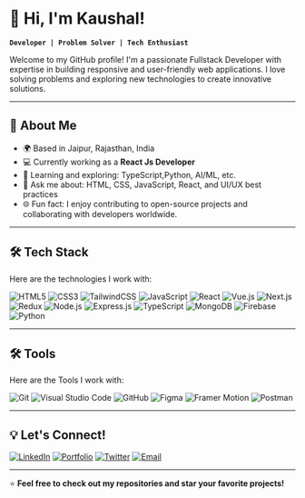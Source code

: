 # 👋 Hi, I'm Kaushal!

**`Developer | Problem Solver | Tech Enthusiast`**

Welcome to my GitHub profile! I'm a passionate Fullstack Developer with expertise in building responsive and user-friendly web applications. I love solving problems and exploring new technologies to create innovative solutions.

---

## 🌟 About Me

- 🌍 Based in Jaipur, Rajasthan, India
- 💻 Currently working as a **React Js Developer** 
- 🌱 Learning and exploring: TypeScript,Python, AI/ML, etc.
- 💬 Ask me about: HTML, CSS, JavaScript, React, and UI/UX best practices
- 🌐 Fun fact: I enjoy contributing to open-source projects and collaborating with developers worldwide.

---

## 🛠️ Tech Stack

Here are the technologies I work with:

![HTML5](https://img.shields.io/badge/HTML5-E34F26?style=for-the-badge&logo=html5&logoColor=white)
![CSS3](https://img.shields.io/badge/CSS3-1572B6?style=for-the-badge&logo=css3&logoColor=white)
![TailwindCSS](https://img.shields.io/badge/TailwindCSS-06B6D4?style=for-the-badge&logo=tailwindcss&logoColor=white)
![JavaScript](https://img.shields.io/badge/JavaScript-F7DF1E?style=for-the-badge&logo=javascript&logoColor=black)
![React](https://img.shields.io/badge/React-61DAFB?style=for-the-badge&logo=react&logoColor=black)
![Vue.js](https://img.shields.io/badge/Vue.js-4FC08D?style=for-the-badge&logo=vuedotjs&logoColor=white)
![Next.js](https://img.shields.io/badge/Next-black?style=for-the-badge&logo=next.js&logoColor=white)
![Redux](https://img.shields.io/badge/redux-%23593d88.svg?style=for-the-badge&logo=redux&logoColor=white)
![Node.js](https://img.shields.io/badge/Node.js-339933?style=for-the-badge&logo=nodedotjs&logoColor=white)
![Express.js](https://img.shields.io/badge/Express.js-000000?style=for-the-badge&logo=express&logoColor=white)
![TypeScript](https://img.shields.io/badge/TypeScript-3178C6?style=for-the-badge&logo=typescript&logoColor=white)
![MongoDB](https://img.shields.io/badge/MongoDB-47A248?style=for-the-badge&logo=mongodb&logoColor=white)
![Firebase](https://img.shields.io/badge/Firebase-FFCA28?style=for-the-badge&logo=firebase&logoColor=black)
![Python](https://img.shields.io/badge/Python-3776AB?style=for-the-badge&logo=python&logoColor=white)

---

## 🛠️ Tools

Here are the Tools I work with:

![Git](https://img.shields.io/badge/Git-F05032?style=for-the-badge&logo=git&logoColor=white)
![Visual Studio Code](https://img.shields.io/badge/Visual%20Studio%20Code-007ACC?style=for-the-badge&logo=visualstudiocode&logoColor=white)
![GitHub](https://img.shields.io/badge/GitHub-181717?style=for-the-badge&logo=github&logoColor=white)
![Figma](https://img.shields.io/badge/Figma-F24E1E?style=for-the-badge&logo=figma&logoColor=white)
![Framer Motion](https://img.shields.io/badge/Framer%20Motion-0055FF?style=for-the-badge&logo=framer&logoColor=white)
![Postman](https://img.shields.io/badge/Postman-FF6C37?style=for-the-badge&logo=postman&logoColor=white)

---

## 💡 Let's Connect!

[![LinkedIn](https://img.shields.io/badge/LinkedIn-0077B5?style=for-the-badge&logo=linkedin&logoColor=white)](https://www.linkedin.com/in/kaushal-kumar-soni-99362122a/)
[![Portfolio](https://img.shields.io/badge/Portfolio-24292e?style=for-the-badge&logo=github&logoColor=white)](#)
[![Twitter](https://img.shields.io/badge/Twitter-1DA1F2?style=for-the-badge&logo=twitter&logoColor=white)](https://x.com/Kaushal30637618?t=iyA_ErzpGyfxMO2c4zibIw&s=08)
[![Email](https://img.shields.io/badge/Email-EA4335?style=for-the-badge&logo=gmail&logoColor=white)](https://mail.google.com/mail/u/0/#inbox?compose=new)

---

⭐️ **Feel free to check out my repositories and star your favorite projects!**

  <!---
  isKaushal/isKaushal is a ✨ special ✨ repository because its `README.md` (this file) appears on your GitHub profile.
  You can click the Preview link to take a look at your changes.
  --->
